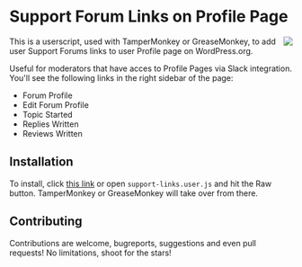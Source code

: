 # Support Forum Links on Profile Page

<img align="right" src="https://user-images.githubusercontent.com/65488419/131825454-7f36c0f4-4bef-4c28-ae17-623613848a61.gif">

This is a userscript, used with TamperMonkey or GreaseMonkey, to add user Support Forums links to user Profile page on WordPress.org.

Useful for moderators that have acces to Profile Pages via Slack integration.
You'll see the following links in the right sidebar of the page:
- Forum Profile
- Edit Forum Profile
- Topic Started
- Replies Written
- Reviews Written


## Installation

To install, click [this link](https://github.com/vlad-timotei/support-links/raw/main/support-links.user.js) or open `support-links.user.js` and hit the Raw button. 
TamperMonkey or GreaseMonkey will take over from there.

## Contributing

Contributions are welcome, bugreports, suggestions and even pull requests! No limitations, shoot for the stars!
